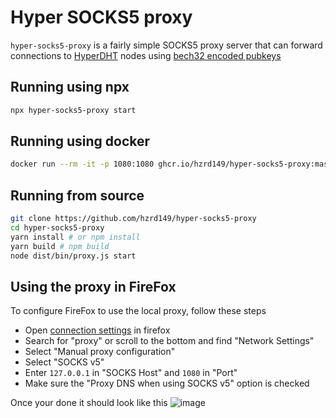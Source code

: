 # Hyper SOCKS5 proxy

`hyper-socks5-proxy` is a fairly simple SOCKS5 proxy server that can forward connections to [HyperDHT](https://docs.pears.com/building-blocks/hyperdht) nodes using [bech32 encoded pubkeys](./src/address.ts)

## Running using npx

```bash
npx hyper-socks5-proxy start
```

## Running using docker

```bash
docker run --rm -it -p 1080:1080 ghcr.io/hzrd149/hyper-socks5-proxy:master
```

## Running from source

```bash
git clone https://github.com/hzrd149/hyper-socks5-proxy
cd hyper-socks5-proxy
yarn install # or npm install
yarn build # npm build
node dist/bin/proxy.js start
```

## Using the proxy in FireFox

To configure FireFox to use the local proxy, follow these steps

- Open [connection settings](https://support.mozilla.org/en-US/kb/connection-settings-firefox) in firefox
- Search for "proxy" or scroll to the bottom and find "Network Settings"
- Select "Manual proxy configuration"
- Select "SOCKS v5"
- Enter `127.0.0.1` in "SOCKS Host" and `1080` in "Port"
- Make sure the "Proxy DNS when using SOCKS v5" option is checked

Once your done it should look like this
![image](https://github.com/user-attachments/assets/3b4d0663-3ed0-448b-a11d-dd284e8f7c7b)

